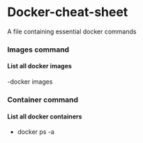 # Docker-cheat-sheet
A file containing essential docker commands

### Images command
#### List all docker images
-docker images


### Container command
#### List all docker containers
- docker ps -a
